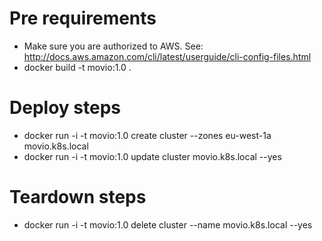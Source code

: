 # Pre requirements

* Make sure you are authorized to AWS. See: http://docs.aws.amazon.com/cli/latest/userguide/cli-config-files.html
* docker build -t movio:1.0 .


# Deploy steps

* docker run -i -t movio:1.0 create cluster --zones eu-west-1a movio.k8s.local
* docker run -i -t movio:1.0 update cluster movio.k8s.local --yes

# Teardown steps

* docker run -i -t movio:1.0 delete cluster --name movio.k8s.local --yes